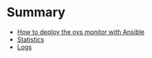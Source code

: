 # Summary

* [How to deploy the ovs monitor with Ansible](docs/deploy_with_ansible.md)
* [Statistics](docs/statistics.md)
* [Logs](docs/logs.md)
